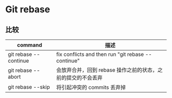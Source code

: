 # Git rebase

## 比较

| command               | 描述                                                         |
| --------------------- | ------------------------------------------------------------ |
| git rebase --continue | fix conflicts and then run "git rebase --continue"           |
| git rebase --abort    | 会放弃合并，回到 rebase 操作之前的状态，之前的提交的不会丢弃 |
| git rebase --skip     | 将引起冲突的 commits 丢弃掉                                  |